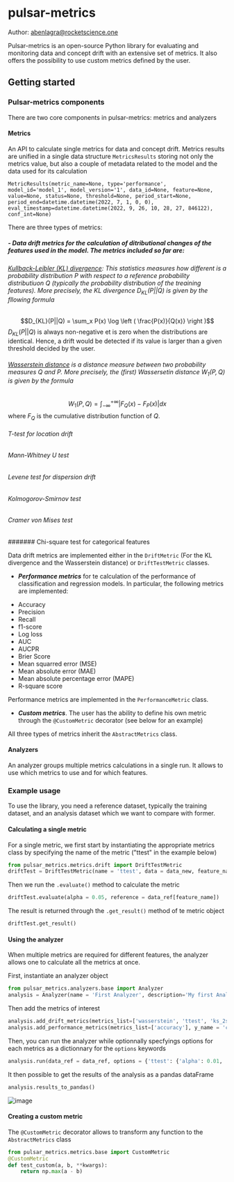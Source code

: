 # pulsar-metrics

Author: abenlagra@rocketscience.one

Pulsar-metrics is an open-source Python library for evaluating and monitoring data and concept drift with an extensive set of metrics. It also offers the possibility to use custom metrics defined by the user.

## Getting started

### Pulsar-metrics components

There are two core components in pulsar-metrics: metrics and analyzers

#### Metrics
An API to calculate single metrics for data and concept drift. Metrics results are unified in a single data structure `MetricsResults` storing not only the metrics value, but also a couple of metadata related to the model and the data used for its calculation

```
MetricResults(metric_name=None, type='performance', model_id='model_1', model_version='1', data_id=None, feature=None, value=None, status=None, threshold=None, period_start=None, period_end=datetime.datetime(2022, 7, 1, 0, 0), eval_timestamp=datetime.datetime(2022, 9, 26, 10, 28, 27, 846122), conf_int=None)
```

There are three types of metrics:

##### - Data drift metrics for the calculation of ditributional changes of the features used in the model. The metrics included so far are:
###### [Kullback-Leibler (KL) divergence](https://en.wikipedia.org/wiki/Kullback–Leibler_divergence): This statistics measures how different is a probability distribution $P$ with respect to a reference probability distributiuon $Q$ (typically the probability distribution of the treaining features). More precisely, the KL divergence $D_{KL}(P||Q)$ is given by the fllowing formula
$$D_{KL}(P||Q) = \sum_x P(x) \log \left ( \frac{P(x)}{Q(x)} \right )$$ $D_{KL}(P||Q)$ is always non-negative et is zero when the distributions are identical. Hence, a drift would be detected if its value is larger than a given threshold decided by the user.

###### [Wasserstein distance](https://en.wikipedia.org/wiki/Wasserstein_metric) is a distance measure between two probability measures $Q$ and $P$. More precisely, the (first) Wassersetin distance $W_1(P, Q)$ is given by the formula
$$W_1(P, Q) = \int_{-\infty}^{+\infty}|F_Q(x) - F_P(x)|dx$$
where $F_Q$ is the cumulative distribution function of $Q$.
###### T-test for location drift
###### Mann-Whitney U test
###### Levene test for dispersion drift
###### Kolmogorov-Smirnov test
###### Cramer von Mises test
####### Chi-square test for categorical features

Data drift metrics are implemented either in the `DriftMetric` (For the KL divergence and the Wasserstein distance) or `DriftTestMetric` classes.

- ***Performance metrics*** for te calculation of the performance of classification and regression models. In particular, the following metrics are implemented:

* Accuracy
* Precision
* Recall
* f1-score
* Log loss
* AUC
* AUCPR
* Brier Score
* Mean squarred error (MSE)
* Mean absolute error (MAE)
* Mean absolute percentage error (MAPE)
* R-square score

Performance metrics are implemented in the `PerformanceMetric` class.

- ***Custom metrics***. The user has the ability to define his own metric through the `@CustomMetric` decorator (see below for an example)

All three types of metrics inherit the `AbstractMetrics` class.
#### Analyzers

An analyzer groups multiple metrics calculations in a single run. It allows to use which metrics to use and for which features.

### Example usage

To use the library, you need a reference dataset, typically the training dataset, and an analysis dataset which we want to compare with former.


#### Calculating a single metric
For a single metric, we first start by instantiating the appropriate metrics class by specifying the name of the metric ("ttest" in the example below)

```python
from pulsar_metrics.metrics.drift import DriftTestMetric
driftTest = DriftTestMetric(name = 'ttest', data = data_new, feature_name = feature_name)
```
Then we run the `.evaluate()` method to calculate the metric

```python
driftTest.evaluate(alpha = 0.05, reference = data_ref[feature_name])
```

The result is returned through the `.get_result()` method of te metric object

```python
driftTest.get_result()
```

#### Using the analyzer
When multiple metrics are required for different features, the analyzer allows one to calculate all the metrics at once.

First, instantiate an analyzer object

```python
from pulsar_metrics.analyzers.base import Analyzer
analysis = Analyzer(name = 'First Analyzer', description='My first Analyzer', data = data_new)
```

Then add the metrics of interest

```python
analysis.add_drift_metrics(metrics_list=['wasserstein', 'ttest', 'ks_2samp'], features_list=['Population', 'MedInc']);
analysis.add_performance_metrics(metrics_list=['accuracy'], y_name = 'clf_target');
```

Then, you can run the analyzer while optionnally specfyings options for each metrics as a dictionnary for the `options` keywords

```python
analysis.run(data_ref = data_ref, options = {'ttest': {'alpha': 0.01, 'equal_var': False}})
```

It then possible to get the results of the analysis as a pandas dataFrame

```python
analysis.results_to_pandas()
```

![image](https://user-images.githubusercontent.com/105239615/206878435-b3bd2b8d-5196-45cd-9eb6-76d70e002c23.png)

#### Creating a custom metric
The `@CustomMetric` decorator allows to transform any function to the `AbstractMetrics` class

```python
from pulsar_metrics.metrics.base import CustomMetric
@CustomMetric
def test_custom(a, b, **kwargs):
    return np.max(a - b)
```

